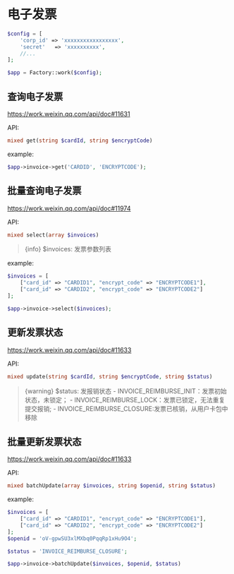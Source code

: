 # 电子发票

```php
$config = [
    'corp_id' => 'xxxxxxxxxxxxxxxxx',
    'secret'   => 'xxxxxxxxxx',
    //...
];

$app = Factory::work($config);
```

## 查询电子发票

https://work.weixin.qq.com/api/doc#11631

API:

```php
mixed get(string $cardId, string $encryptCode)
```

example:

```php
$app->invoice->get('CARDID', 'ENCRYPTCODE');
```

## 批量查询电子发票

https://work.weixin.qq.com/api/doc#11974

API:

```php
mixed select(array $invoices)
```

> {info} $invoices: 发票参数列表

example:

```php
$invoices = [
    ["card_id" => "CARDID1", "encrypt_code" => "ENCRYPTCODE1"],
    ["card_id" => "CARDID2", "encrypt_code" => "ENCRYPTCODE2"]
];

$app->invoice->select($invoices);
```

## 更新发票状态

https://work.weixin.qq.com/api/doc#11633

API:

```php
mixed update(string $cardId, string $encryptCode, string $status)
```

> {warning} $status: 发报销状态
    - INVOICE_REIMBURSE_INIT：发票初始状态，未锁定；
    - INVOICE_REIMBURSE_LOCK：发票已锁定，无法重复提交报销;
    - INVOICE_REIMBURSE_CLOSURE:发票已核销，从用户卡包中移除

## 批量更新发票状态

https://work.weixin.qq.com/api/doc#11633

API:

```php
mixed batchUpdate(array $invoices, string $openid, string $status)
```

example:

```php
$invoices = [
    ["card_id" => "CARDID1", "encrypt_code" => "ENCRYPTCODE1"],
    ["card_id" => "CARDID2", "encrypt_code" => "ENCRYPTCODE2"]
];
$openid = 'oV-gpwSU3xlMXbq0PqqRp1xHu9O4';

$status = 'INVOICE_REIMBURSE_CLOSURE';

$app->invoice->batchUpdate($invoices, $openid, $status)
```

